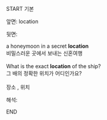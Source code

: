 START
기본

앞면:
location


뒷면:
<div>a honeymoon in a secret <b>location</b> </div><div>비밀스러운 곳에서 보내는 신혼여행</div><br><div>What is the exact <strong>location</strong> of the ship? </div><div>그 배의 정확한 위치가 어디인가요?<br><br>장소 , 위치</div>


해석:

END